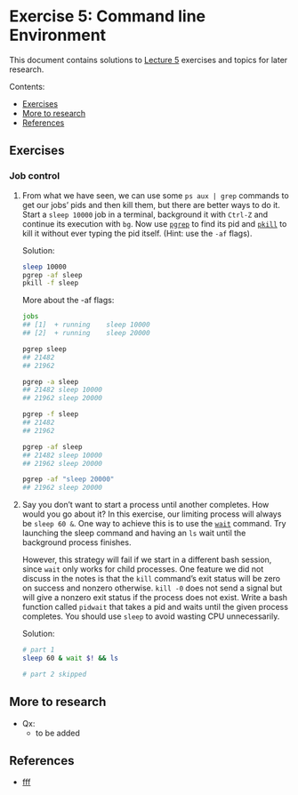 # Exercise 5: Command line Environment

This document contains solutions to [Lecture 5](https://missing.csail.mit.edu/2020/command-line) exercises and topics for later research.

Contents:

* [Exercises](#exercises)
* [More to research](#more-to-research)
* [References](#references)

## Exercises
### Job control
1.  From what we have seen, we can use some `ps aux | grep` commands to 
    get our jobs’ pids and then kill them, but there are better ways to do it. 
    Start a `sleep 10000` job in a terminal, background it with `Ctrl-Z` and 
    continue its execution with `bg`. Now use [`pgrep`](https://www.man7.org/linux/man-pages/man1/pgrep.1.html) to find its pid and [`pkill`](http://man7.org/linux/man-pages/man1/pgrep.1.html) to kill it without ever typing the pid itself. 
    (Hint: use the `-af` flags).

    Solution:
    ```bash
    sleep 10000
    pgrep -af sleep
    pkill -f sleep
    ```

    More about the -af flags:
    ```bash
    jobs
    ## [1]  + running    sleep 10000
    ## [2]  + running    sleep 20000

    pgrep sleep
    ## 21482
    ## 21962

    pgrep -a sleep
    ## 21482 sleep 10000
    ## 21962 sleep 20000

    pgrep -f sleep
    ## 21482
    ## 21962

    pgrep -af sleep
    ## 21482 sleep 10000
    ## 21962 sleep 20000

    pgrep -af "sleep 20000"
    ## 21962 sleep 20000
    ```

1.  Say you don’t want to start a process until another completes. How would you 
    go about it? In this exercise, our limiting process will always be `sleep 60 &`. 
    One way to achieve this is to use the [`wait`](https://www.man7.org/linux/man-pages/man1/wait.1p.html) command. 
    Try launching the sleep command and having an `ls` wait until the background 
    process finishes.

    However, this strategy will fail if we start in a different bash session, 
    since `wait` only works for child processes. One feature we did not discuss in 
    the notes is that the `kill` command’s exit status will be zero on success and 
    nonzero otherwise. `kill -0` does not send a signal but will give a nonzero exit 
    status if the process does not exist. Write a bash function called `pidwait` that 
    takes a pid and waits until the given process completes. You should use `sleep` to 
    avoid wasting CPU unnecessarily.

    Solution:
    ```bash
    # part 1
    sleep 60 & wait $! && ls

    # part 2 skipped

    ```

## More to research
*   Qx:
    *   to be added

## References
*   [fff]()
